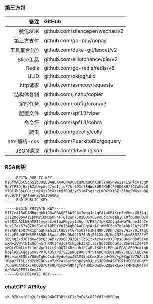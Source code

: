 ### 第三方包

| 备注 | GitHub |
| -----:| :---- |
| 微信SDK | github.com/silenceper/wechat/v2 |
| 第三方支付 | github.com/go-pay/gopay |
| 工具集合(全) | github.com/duke-git/lancet/v2 |
| Slice工具 | github.com/elliotchance/pie/v2 |
| Redis | github.com/go-redis/redis/v8 |
| ULID | github.com/oklog/ulid |
| http请求 | github.com/asmcos/requests |
| 结构体复制 | github.com/jinzhu/copier |
| 定时任务 | github.com/robfig/cron/v3 |
| 配置文件 | github.com/spf13/viper |
| 命令行 | github.com/spf13/cobra |
| 爬虫 | github.com/gocolly/colly |
| html解析-css | github.com/PuerkitoBio/goquery |
| JSON读取 | github.com/tidwall/gjson |

### RSA密钥
```
-----BEGIN PUBLIC KEY-----
MIGfMA0GCSqGSIb3DQEBAQUAA4GNADCBiQKBgQCnKSHlYW8xh9wII4iSNlKvacgM
9aYTFSDjBxjBZxU+pdsJ/ydIjjqF7kr3OXcf8HWoSORfH6RtFD0O6KH/fCCwNizQ
YTBCJb8pLC8+iLmkXss8tXYarHf0Qd/yKSimTsqiczLmOXYXiSZ+3lbq9WXs+u8Q
WVL9/MfjgATwWFZyGwIDAQAB
-----END PUBLIC KEY-----

-----BEGIN PRIVATE KEY-----
MIICeAIBADANBgkqhkiG9w0BAQEFAASCAmIwggJeAgEAAoGBAKcpIeVhbzGH3Agj
iJI2Uq9pyAz1phMVIOMHGMFnFT6l2wn/J0iOOoXuSvc5dx/wdahI5F8fpG0UPQ7o
of98ILA2LNBhMEIlvyksLz6IuaReyzy1dhqsd/RB3/IpKKZOyqJzMuY5dheJJn7e
Vur1Zez67xBZUv38x+OABPBYVnIbAgMBAAECgYA+AC+mWMFZab7e9e8N7EA299FP
nT2ADnIoQtWXxphGqFXaG12Ct95VFtGPaS0aF6JMTN0Hu0DNhJgxE3AixvOITtqC
VlcyE9pWPIWSMP38D0ht5wo4aMMLQk0J1570h8jP6LXkqN/KgC92RgkvBS578EeT
xbCnqZ/d36TbUwgbYQJBAM+yBs6CDB3QIjlcSItxAzyAxv9X3RpsS8Gynds0SX4n
wXN+xVW4tN1mGChm5rhRMkt4WJc9XsWgDEJJXCll5r8CQQDOCbViuZSn91iZ0FIM
yMQLCDmlLqIi1qnVpc7tLr9nOQT1XR+uUbfECaHslK0Y1jPPkaLEGh18P09ukfgb
hoelAkEAqgISmkVPP7QX35YPd7yZJpROz8KPJMrStAnONxk0s0Q9kJmLVCCuQ7AH
REL+xo8IOUiYU6wTgHcCsdu0ydo0pwJBAM35nLCmkDtepd+XB/+p0Xqp7V76ALLN
YRmp2fT5L/XUZeWZBCvzm7/KVWs6stVKhp8ym8JpzSJB9Hm4SY3S7tUCQQCeDgYY
/QuSVUAmkcX/AbODU/Qtv9UNoybwh8hlgfn4HOhxUwUkQZ8BekCwxTc4Ntch4rbv
AzQOaV0PM7iXnyJ0
-----END PRIVATE KEY-----

```

### chatGPT APIKey
```
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
```